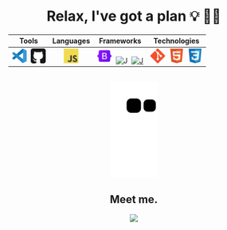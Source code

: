 <h1 align='center'>Relax, I've got a plan 💡 👨‍💻</h1>

<div id='lojc' align="center">

| Tools  | Languages | Frameworks  | Technologies |   
|---|---|---|---|
|<div id='lojc' align="center"><img src="https://github.com/devicons/devicon/blob/master/icons/vscode/vscode-original.svg" title="" alt="J" width="30" height="30"/>&nbsp;&nbsp;<img src="https://github.com/MateusHoffman/MateusHoffman/blob/main/img/GitHub.svg" class="devicon-github-original" title="" alt="J" width="30" height="30" background-color="white"/></div>|<div id='lojc' align="center"><img src="https://github.com/devicons/devicon/blob/master/icons/javascript/javascript-original.svg" title="" alt="J" width="30" height="30"/></div>|<div id='lojc' align="center"><img src="https://github.com/devicons/devicon/blob/master/icons/bootstrap/bootstrap-original.svg" title="" alt="J" width="30" height="30"/>&nbsp;&nbsp;<img src="https://cdn.jsdelivr.net/gh/devicons/devicon/icons/jest/jest-plain.svg" alt="J" width="30" height="30" />&nbsp;&nbsp;<a href="https://jquery.com/" target="_blank" rel="noreferrer"><img src="https://raw.githubusercontent.com/danielcranney/readme-generator/main/public/icons/skills/jquery-colored.svg" alt="J" width="30" height="30" alt="JQuery"/></div>|<div id='lojc' align="center"><img src="https://github.com/devicons/devicon/blob/master/icons/git/git-original.svg" title="" alt="J" width="30" height="30"/>&nbsp;&nbsp;<img src="https://github.com/devicons/devicon/blob/master/icons/html5/html5-original.svg" title="" alt="J" width="30" height="30"/>&nbsp;&nbsp;<img src="https://github.com/devicons/devicon/blob/master/icons/css3/css3-original.svg" title="" alt="J" width="30" height="30"/></div></div>| 

##

![Snake animation](https://github.com/rocha-henrique/rocha-henrique/blob/output/github-contribution-grid-snake.svg)

## Meet me.
  
<div align="center">  
<a href="https://www.linkedin.com/in/henrique-rocha-394295161/" target="_blank"><img src="https://img.shields.io/badge/-LinkedIn-%230077B5?style=for-the-badge&logo=linkedin&logoColor=white" target="_blank"></a>
</div> 
